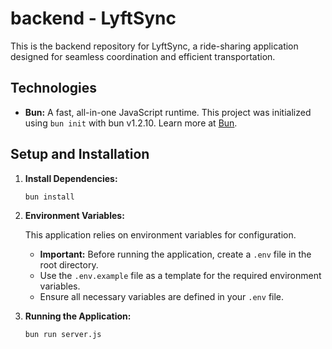 # backend - LyftSync

This is the backend repository for LyftSync, a ride-sharing application designed for seamless coordination and efficient transportation.

## Technologies

- **Bun:** A fast, all-in-one JavaScript runtime. This project was initialized using `bun init` with bun v1.2.10. Learn more at [Bun](https://bun.sh).

## Setup and Installation

1.  **Install Dependencies:**

    ```bash
    bun install
    ```

2.  **Environment Variables:**

    This application relies on environment variables for configuration.

    - **Important:** Before running the application, create a `.env` file in the root directory.
    - Use the `.env.example` file as a template for the required environment variables.
    - Ensure all necessary variables are defined in your `.env` file.

3.  **Running the Application:**

    ```bash
    bun run server.js
    ```

